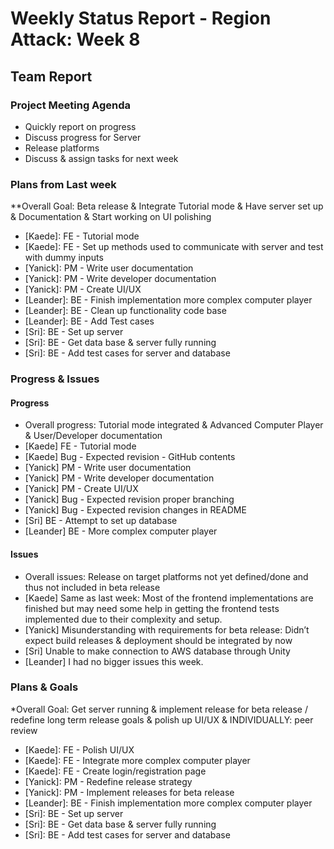 # Weekly Status Report - Region Attack: Week 8

## Team Report

### Project Meeting Agenda

* Quickly report on progress
* Discuss progress for Server
* Release platforms
* Discuss & assign tasks for next week

### Plans from Last week
**Overall Goal: Beta release & Integrate Tutorial mode & Have server set up & Documentation & Start working on UI polishing
* [Kaede]: FE - Tutorial mode
* [Kaede]: FE - Set up methods used to communicate with server and test with dummy inputs
* [Yanick]: PM - Write user documentation
* [Yanick]: PM - Write developer documentation
* [Yanick]: PM - Create UI/UX
* [Leander]: BE -  Finish implementation more complex computer player
* [Leander]: BE - Clean up functionality code base
* [Leander]: BE - Add Test cases
* [Sri]: BE - Set up server
* [Sri]: BE - Get data base & server fully running
* [Sri]: BE - Add test cases for server and database

### Progress & Issues

#### Progress

* Overall progress: Tutorial mode integrated & Advanced Computer Player & User/Developer documentation
* [Kaede] FE - Tutorial mode
* [Kaede] Bug - Expected revision - GitHub contents
* [Yanick] PM - Write user documentation
* [Yanick] PM - Write developer documentation
* [Yanick] PM - Create UI/UX
* [Yanick] Bug - Expected revision proper branching
* [Yanick] Bug - Expected revision changes in README
* [Sri] BE - Attempt to set up database
* [Leander] BE - More complex computer player

#### Issues
* Overall issues: Release on target platforms not yet defined/done and thus not included in beta release
* [Kaede] Same as last week: Most of the frontend implementations are finished but may need some help in getting the frontend tests implemented due to their complexity and setup.
* [Yanick] Misunderstanding with requirements for beta release: Didn’t expect build releases & deployment should be integrated by now
* [Sri] Unable to make connection to AWS database through Unity
* [Leander] I had no bigger issues this week.


### Plans & Goals
*Overall Goal: Get server running & implement release for beta release / redefine long term release goals & polish up UI/UX & INDIVIDUALLY: peer review
* [Kaede]: FE - Polish UI/UX
* [Kaede]: FE - Integrate more complex computer player
* [Kaede]: FE - Create login/registration page
* [Yanick]: PM - Redefine release strategy
* [Yanick]: PM - Implement releases for beta release
* [Leander]: BE -  Finish implementation more complex computer player
* [Sri]: BE - Set up server
* [Sri]: BE - Get data base & server fully running
* [Sri]: BE - Add test cases for server and database
